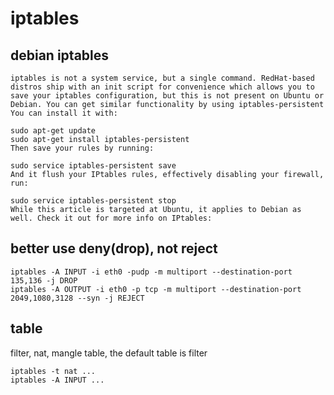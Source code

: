 # iptables

## debian iptables

```
iptables is not a system service, but a single command. RedHat-based distros ship with an init script for convenience which allows you to save your iptables configuration, but this is not present on Ubuntu or Debian. You can get similar functionality by using iptables-persistent You can install it with:

sudo apt-get update
sudo apt-get install iptables-persistent
Then save your rules by running:

sudo service iptables-persistent save
And it flush your IPtables rules, effectively disabling your firewall, run:

sudo service iptables-persistent stop
While this article is targeted at Ubuntu, it applies to Debian as well. Check it out for more info on IPtables:

```

## better use deny(drop), not reject

``` shell
iptables -A INPUT -i eth0 -pudp -m multiport --destination-port 135,136 -j DROP
iptables -A OUTPUT -i eth0 -p tcp -m multiport --destination-port 2049,1080,3128 --syn -j REJECT
```

## table
filter, nat, mangle table, the default table is filter

``` shell
iptables -t nat ...
iptables -A INPUT ...
```
